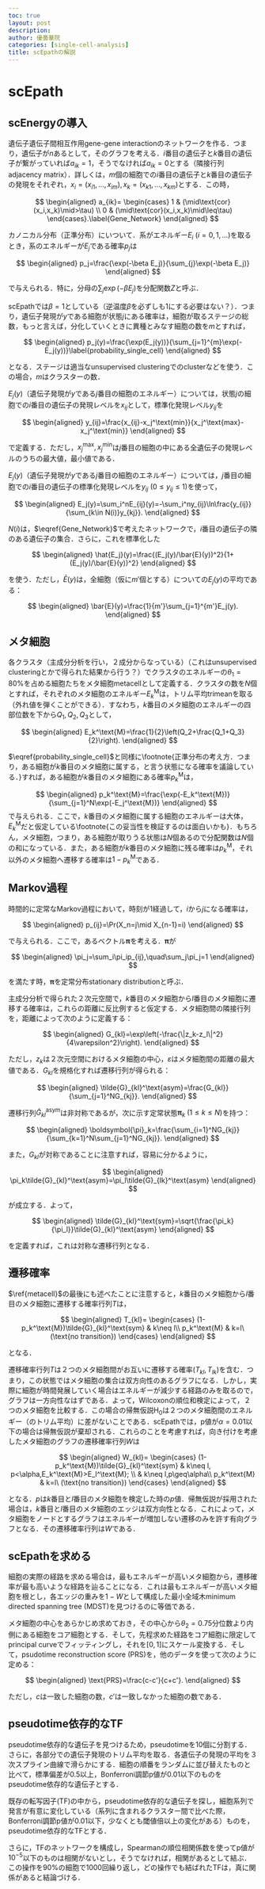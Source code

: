 ```yaml
---
toc: true
layout: post
description:
author: 優曇華院
categories: [single-cell-analysis]
title: scEpathの解説
---
```


# scEpath

## scEnergyの導入
遺伝子遺伝子間相互作用gene-gene interactionのネットワークを作る．つまり，遺伝子が$n$あるとして，そのグラフを考える．$i$番目の遺伝子と$k$番目の遺伝子が繋がっていれば$a_{ik}=1$，そうでなければ$a_{ik}=0$とする（隣接行列adjacency matrix）．詳しくは，$m$個の細胞での$i$番目の遺伝子と$k$番目の遺伝子の発現をそれぞれ，$x_i=(x_{i1},\ldots,x_{im}),x_k=(x_{k1},\ldots,x_{km})$とする．この時，

$$
\begin{aligned}
  a_{ik}=
  \begin{cases}
    1 & (\mid\text{cor}(x_i,x_k)\mid>\tau) \\
    0 & (\mid\text{cor}(x_i,x_k)\mid\leq\tau)
  \end{cases}.\label{Gene_Network}
\end{aligned}
$$

カノニカル分布（正準分布）にいついて．系がエネルギー$E_i\ (i=0,1,\ldots)$を取るとき，系のエネルギーが$E_j$である確率$p_j$は

$$
\begin{aligned}
  p_j=\frac{\exp(-\beta E_j)}{\sum_{j}\exp(-\beta E_j)}
\end{aligned}
$$

で与えられる．特に，分母の$\sum_j\exp(-\beta E_j)$を分配関数$Z$と呼ぶ．

scEpathでは$\beta=1$としている（逆温度$\beta$を必ずしも$1$にする必要はない？）．つまり，遺伝子発現が$y$である細胞が状態$j$にある確率は，細胞が取るステージの総数，もっと言えば，分化していくときに異種とみなす細胞の数を$m$とすれば，

$$
\begin{aligned}
  p_j(y)=\frac{\exp(E_j(y))}{\sum_{j=1}^{m}\exp(-E_j(y))}\label{probability_single_cell}
\end{aligned}
$$

となる．ステージは適当なunsupervised clusteringでのclusterなどを使う．この場合，$m$はクラスターの数．

$E_j(y)$（遺伝子発現が$y$である$j$番目の細胞のエネルギー）については，状態$j$の細胞での$i$番目の遺伝子の発現レベルを$x_{ij}$として，標準化発現レベル$y_{ij}$を

$$
\begin{aligned}
  y_{ij}=\frac{x_{ij}-x_j^\text{min}}{x_j^\text{max}-x_j^\text{min}}
\end{aligned}
$$

で定義する．ただし，$x_j^\text{max},x_j^\text{min}$は$j$番目の細胞の中にある全遺伝子の発現レベルのうちの最大値，最小値である．

$E_j(y)$（遺伝子発現が$y$である$j$番目の細胞のエネルギー）については，$j$番目の細胞での$i$番目の遺伝子の標準化発現レベルを$y_{ij}\ (0\leq y_{ij}\leq1)$を使って，

$$
\begin{aligned}
  E_j(y)=\sum_i^nE_{ij}(y)=-\sum_i^ny_{ij}\ln\frac{y_{ij}}{\sum_{k\in N(i)}y_{kj}}.
\end{aligned}
$$

$N(i)$は，$\eqref{Gene_Network}$で考えたネットワークで，$i$番目の遺伝子の隣のある遺伝子の集合．さらに，これを標準化した

$$
\begin{aligned}
  \hat{E_j}(y)=\frac{(E_j(y)/\bar{E}(y))^2}{1+(E_j(y)/\bar{E}(y))^2}
\end{aligned}
$$

を使う．ただし，$\bar{E}(y)$は，全細胞（仮に$m'$個とする）についての$E_j(y)$の平均である：

$$
\begin{aligned}
  \bar{E}(y)=\frac{1}{m'}\sum_{j=1}^{m'}E_j(y).
\end{aligned}
$$

## メタ細胞
各クラスタ（主成分分析を行い，２成分からなっている）（これはunsupervised clusteringとかで得られた結果から行う？）でクラスタのエネルギーの$\theta_1=80\%$を占める細胞たちをメタ細胞metacellとして定義する．クラスタの数を$N$個とすれば，それぞれのメタ細胞のエネルギー$E_k^\text{M}$は，トリム平均trimeanを取る（外れ値を弾くことができる）．すなわち，$k$番目のメタ細胞のエネルギーの四部位数を下から$Q_1,Q_2,Q_3$として，

$$
\begin{aligned}
  E_k^\text{M}=\frac{1}{2}\left(Q_2+\frac{Q_1+Q_3}{2}\right).
\end{aligned}
$$

$\eqref{probability_single_cell}$と同様に\footnote{正準分布の考え方．つまり，ある細胞が$k$番目のメタ細胞に属する，と言う状態になる確率を議論している．}すれば，ある細胞が$k$番目のメタ細胞にある確率$p_k^\text{M}$は，

$$
\begin{aligned}
  p_k^\text{M}=\frac{\exp(-E_k^\text{M})}{\sum_{j=1}^N\exp(-E_j^\text{M})}
\end{aligned}
$$
で与えられる．ここで，$k$番目のメタ細胞に属する細胞のエネルギーは大体，$E_k^\text{M}$だと仮定している\footnote{この妥当性を検証するのは面白いかも}．もちろん，メタ細胞，つまり，ある細胞が取りうる状態は$N$個あるので分配関数は$N$個の和になっている．また，ある細胞が$k$番目のメタ細胞に残る確率は$p_k^\text{M}$，それ以外のメタ細胞へ遷移する確率は$1-p_k^\text{M}$である．

## Markov過程
時間的に定常なMarkov過程において，時刻が$1$経過して，$i$から$j$になる確率は，

$$
\begin{aligned}
  p_{ij}=\Pr(X_n=j\mid X_{n-1}=i)
\end{aligned}
$$

で与えられる．ここで，あるベクトル$\boldsymbol{\pi}$を考える．$\boldsymbol{\pi}$が

$$
\begin{aligned}
  \pi_j=\sum_i\pi_ip_{ij},\quad\sum_j\pi_j=1
\end{aligned}
$$

を満たす時，$\boldsymbol{\pi}$を定常分布stationary distributionと呼ぶ．

主成分分析で得られた２次元空間で，$k$番目のメタ細胞から$l$番目のメタ細胞に遷移する確率は，これらの距離に反比例すると仮定する．メタ細胞間の隣接行列を，距離によって次のように定義する：

$$
\begin{aligned}
  G_{kl}=\exp\left(-\frac{\|z_k-z_l\|^2}{4\varepsilon^2}\right).
\end{aligned}
$$

ただし，$z_k$は２次元空間におけるメタ細胞の中心，$\varepsilon$はメタ細胞間の距離の最大値である．$G_{kl}$を規格化すれば遷移行列が得られる：

$$
\begin{aligned}
  \tilde{G}_{kl}^\text{asym}=\frac{G_{kl}}{\sum_{j=1}^NG_{kj}}.
\end{aligned}
$$

遷移行列$\tilde{G}_{kl}^\text{asym}$は非対称であるが，次に示す定常状態$\boldsymbol{\pi}_k\ (1\leq k\leq N)$を持つ：

$$
\begin{aligned}
  \boldsymbol{\pi}_k=\frac{\sum_{i=1}^NG_{kj}}{\sum_{k=1}^N\sum_{j=1}^NG_{kj}}.
\end{aligned}
$$

また，$G_{kl}$が対称であることに注意すれば，容易に分かるように，

$$
\begin{aligned}
  \pi_k\tilde{G}_{kl}^\text{asym}=\pi_l\tilde{G}_{lk}^\text{asym}
\end{aligned}
$$

が成立する．よって，

$$
\begin{aligned}
  \tilde{G}_{kl}^\text{sym}=\sqrt{\frac{\pi_k}{\pi_l}}\tilde{G}_{kl}^\text{asym}
\end{aligned}
$$

を定義すれば，これは対称な遷移行列となる．

## 遷移確率
$\ref{metacell}$の最後にも述べたことに注意すると，$k$番目のメタ細胞から$l$番目のメタ細胞に遷移する確率行列$T$は，

$$
\begin{aligned}
  T_{kl}=
  \begin{cases}
    (1-p_k^\text{M})\tilde{G}_{kl}^\text{sym} & k\neq l\\
    p_k^\text{M} & k=l\ (\text{no transition})
  \end{cases}
\end{aligned}
$$

となる．

遷移確率行列$T$は２つのメタ細胞間がお互いに遷移する確率($T_{kl},T_{lk}$)を含む．つまり，この状態ではメタ細胞の集合は双方向性のあるグラフになる．しかし，実際に細胞が時間発展していく場合はエネルギーが減少する経路のみを取るので，グラフは一方向性なはずである．よって，Wilcoxonの順位和検定によって，２つのメタ細胞を比較する．この場合の帰無仮説$\text{H}_0$は２つのメタ細胞間のエネルギー（のトリム平均）に差がないことである．scEpathでは，p値が$\alpha=0.01$以下の場合は帰無仮説が棄却される．これらのことを考慮すれば，向き付けを考慮したメタ細胞のグラフの遷移確率行列$W$は

$$
\begin{aligned}
  W_{kl}=
  \begin{cases}
    (1-p_k^\text{M})\tilde{G}_{kl}^\text{sym} & k\neq l, p<\alpha,E_k^\text{M}>E_l^\text{M}; \\
    & k\neq l,p\geq\alpha\\
    p_k^\text{M} & k=l\ (\text{no transition})
  \end{cases}
\end{aligned}
$$

となる．$p$は$k$番目と$l$番目のメタ細胞を検定した時の$p$値．帰無仮説が採用された場合は，$k$番目と$l$番目のメタ細胞のエッジは双方向性となる．これによって，メタ細胞をノードとするグラフはエネルギーが増加しない遷移のみを許す有向グラフとなる．その遷移確率行列は$W$である．

## scEpathを求める
細胞の実際の経路を求める場合は，最もエネルギーが高いメタ細胞から，遷移確率が最も高いような経路を辿ることになる．これは最もエネルギーが高いメタ細胞を根とし，各エッジの重みを$1-W$として構成した最小全域木minimum directed spanning tree (MDST)を見つけるのに等価である．

メタ細胞の中心をあらかじめ求めておき，その中心から$\theta_2=0.75$分位数より内側にある細胞をコア細胞とする．そして，先程求めた経路をコア細胞に限定してprincipal curveでフィッティングし，それを$[0,1]$にスケール変換する．そして，psudotime reconstruction score (PRS)を，他のデータを使って次のように定める：

$$
\begin{aligned}
  \text{PRS}=\frac{c-c'}{c+c'}.
\end{aligned}
$$

ただし，$c$は一致した細胞の数，$c'$は一致しなかった細胞の数である．

## pseudotime依存的なTF
pseudotime依存的な遺伝子を見つけるため，pseudotimeを10個に分割する．さらに，各部分での遺伝子発現のトリム平均を取る．各遺伝子の発現の平均を３次スプライン曲線で滑らかにする．細胞の順番をランダムに並び替えたものと比べて，標準偏差が$0.5$以上，Bonferroni調節p値が$0.01$以下のものをpseudotime依存的な遺伝子とする．

既存の転写因子(TF)の中から，pseudotime依存的な遺伝子を探し，細胞系列で発言が有意に変化している（系列に含まれるクラスター間で比べた際，Bonferroni調節p値が$0.01$以下，少なくとも閾値倍以上の変化がある）ものを，pseudotime依存的なTFとする．

さらに，TFのネットワークを構成し，Spearmanの順位相関係数を使ってp値が$10^{-5}$以下のものは相関がないとし，そうでなければ，相関があるとして結ぶ．この操作を$90$\%の細胞で1000回繰り返し，どの操作でも結ばれたTFは，真に関係があると結論づける．
